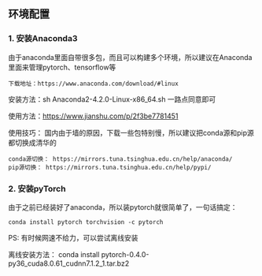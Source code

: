 ## 环境配置
### 1. 安装Anaconda3  
由于anaconda里面自带很多包，而且可以构建多个环境，所以建议在Anaconda里面来管理pytorch、tensorflow等 

    下载地址：https://www.anaconda.com/download/#linux         

安装方法：sh  Anaconda2-4.2.0-Linux-x86_64.sh    一路点同意即可 

使用方法：https://www.jianshu.com/p/2f3be7781451 

使用技巧： 国内由于墙的原因，下载一些包特别慢，所以建议把conda源和pip源都切换成清华的 

    conda源切换： https://mirrors.tuna.tsinghua.edu.cn/help/anaconda/ 
    pip源切换： https://mirrors.tuna.tsinghua.edu.cn/help/pypi/    


### 2. 安装pyTorch 
由于之前已经装好了anaconda，所以装pytorch就很简单了，一句话搞定： 

    conda install pytorch torchvision -c pytorch 

PS:  有时候网速不给力，可以尝试离线安装 

离线安装方法： conda install pytorch-0.4.0-py36_cuda8.0.61_cudnn7.1.2_1.tar.bz2 
